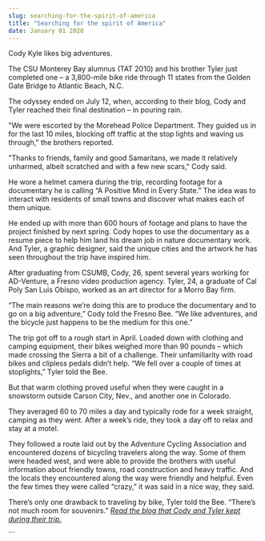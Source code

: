 ```yaml
---
slug: searching-for-the-spirit-of-america
title: "Searching for the spirit of America"
date: January 01 2020
---
```


 
<p>Cody Kyle likes big adventures.</p>
<p>
  The CSU Monterey Bay alumnus (TAT 2010) and his brother Tyler just completed
  one – a 3,800-mile bike ride through 11 states from the Golden Gate Bridge to
  Atlantic Beach, N.C.
</p>
<p>
  The odyssey ended on July 12, when, according to their blog, Cody and Tyler
  reached their final destination – in pouring rain.
</p>
<p>
  "We were escorted by the Morehead Police Department. They guided us in for the
  last 10 miles, blocking off traffic at the stop lights and waving us through,"
  the brothers reported.
</p>
<p>
  "Thanks to friends, family and good Samaritans, we made it relatively
  unharmed, albeit scratched and with a few new scars," Cody said.
</p>
<p>
  He wore a helmet camera during the trip, recording footage for a documentary
  he is calling “A Positive Mind in Every State.” The idea was to interact with
  residents of small towns and discover what makes each of them unique.
</p>
<p>
  He ended up with more than 600 hours of footage and plans to have the project
  finished by next spring. Cody hopes to use the documentary as a resume piece
  to help him land his dream job in nature documentary work. And Tyler, a
  graphic designer, said the unique cities and the artwork he has seen
  throughout the trip have inspired him.
</p>
<p>
  After graduating from CSUMB, Cody, 26, spent several years working for
  AD-Venture, a Fresno video production agency. Tyler, 24, a graduate of Cal
  Poly San Luis Obispo, worked as an art director for a Morro Bay firm.
</p>
<p>
  “The main reasons we’re doing this are to produce the documentary and to go on
  a big adventure,” Cody told the Fresno Bee. “We like adventures, and the
  bicycle just happens to be the medium for this one.”
</p>
<p>
  The trip got off to a rough start in April. Loaded down with clothing and
  camping equipment, their bikes weighed more than 90 pounds – which made
  crossing the Sierra a bit of a challenge. Their unfamiliarity with road bikes
  and clipless pedals didn’t help. “We fell over a couple of times at
  stoplights,” Tyler told the Bee.
</p>
<p>
  But that warm clothing proved useful when they were caught in a snowstorm
  outside Carson City, Nev., and another one in Colorado.
</p>
<p>
  They averaged 60 to 70 miles a day and typically rode for a week straight,
  camping as they went. After a week’s ride, they took a day off to relax and
  stay at a motel.
</p>
<p>
  They followed a route laid out by the Adventure Cycling Association and
  encountered dozens of bicycling travelers along the way. Some of them were
  headed west, and were able to provide the brothers with useful information
  about friendly towns, road construction and heavy traffic. And the locals they
  encountered along the way were friendly and helpful. Even the few times they
  were called “crazy,” it was said in a nice way, they said.
</p>
<p>
  There’s only one drawback to traveling by bike, Tyler told the Bee. “There’s
  not much room for souvenirs.”
  <a href="https://outthereinit.wordpress.com"
    ><em>Read the blog that Cody and Tyler kept during their trip.</em></a
  >
</p>
```
